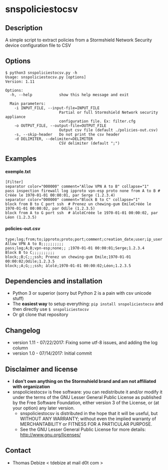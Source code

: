 snspoliciestocsv
================

Description
-----------
A simple script to extract policies from a Stormshield Network Security device configuration file to CSV

Options
-------
```
$ python3 snspoliciestocsv.py -h
Usage: snspoliciestocsv.py [options]
Version: 1.11

Options:
  -h, --help            show this help message and exit

  Main parameters:
    -i INPUT_FILE, --input-file=INPUT_FILE
                        Partial or full Stormshield Network security appliance
                        configuration file. Ex: filter.cfg
    -o OUTPUT_FILE, --output-file=OUTPUT_FILE
                        Output csv file (default ./policies-out.csv)
    -s, --skip-header   Do not print the csv header
    -d DELIMITER, --delimiter=DELIMITER
                        CSV delimiter (default ";")
```

Examples
--------
#### exemple.txt
```
[Filter]
separator color="000000" comment="Allow VPN A to B" collapse="1"
pass inspection firewall log ipproto vpn-esp proto none from A to B	# Créée le 1970-01-01 00:00:01, par Serge (1.2.3.4)
separator color="000000" comment="Block B to C" collapse="1"
block from B to C port ssh	# Prenez un chewing-gum EmileCréée le 1970-01-01 00:00:02, par Odile (1.2.3.5)
block from A to G port ssh	# àloléCréée le 1970-01-01 00:00:02, par Léon (1.2.3.5)
```

#### policies-out.csv
```
type;log;from;to;ipproto;proto;port;comment;creation_date;user;ip_user
Allow VPN A to B;;;;;;;;;;
pass;log;A;B;vpn-esp;none;; ;1970-01-01 00:00:01;Serge;1.2.3.4
Block B to C;;;;;;;;;;
block;;B;C;;;ssh; Prenez un chewing-gum Emile;1970-01-01 00:00:02;Odile;1.2.3.5
block;;A;G;;;ssh; àlolé;1970-01-01 00:00:02;Léon;1.2.3.5
```

Dependencies and installation
-----------------------------
* Python 3 or superior (sorry but Python 2 is a pain with csv unicode stuff)
* The **easiest way** to setup everything: `pip install snspoliciestocsv` and then directly use `$ snspoliciestocsv`
* Or git clone that repository

Changelog
---------
* version 1.11 - 07/22/2017: Fixing some utf-8 issues, and adding the log column
* version 1.0 - 07/14/2017: Initial commit

Disclaimer and license
---------------------
* **I don't own anything on the Stormshield brand and am not affiliated with organization**
* snspoliciestocsv is free software: you can redistribute it and/or modify it under the terms of the GNU Lesser General Public License as published by the Free Software  Foundation, either version 3 of the License, or (at your option) any later version. 
  * snspoliciestocsv is distributed in the hope that it will be useful, but WITHOUT ANY WARRANTY; without even the implied warranty of MERCHANTABILITY or FITNESS FOR A PARTICULAR PURPOSE.  
  * See the GNU Lesser General Public License for more details: http://www.gnu.org/licenses/  

Contact
-------
* Thomas Debize < tdebize at mail d0t com >